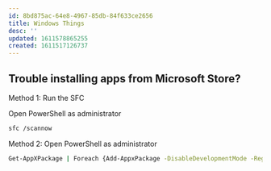 ```yaml
---
id: 8bd875ac-64e8-4967-85db-84f633ce2656
title: Windows Things
desc: ''
updated: 1611578865255
created: 1611517126737
---
```


## Trouble installing apps from Microsoft Store?

Method 1: Run the SFC

Open PowerShell as administrator

```bash
sfc /scannow
```

Method 2: Open PowerShell as administrator

```bash
Get-AppXPackage | Foreach {Add-AppxPackage -DisableDevelopmentMode -Register "$($_.InstallLocation)\AppXManifest.xml"}
```
